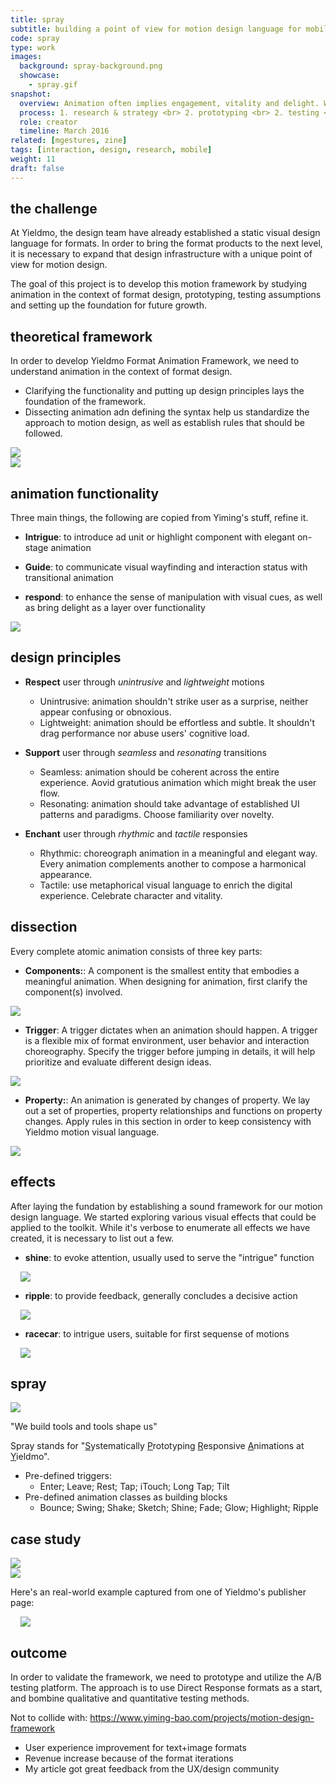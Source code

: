 ```yaml
---
title: spray
subtitle: building a point of view for motion design language for mobile advertising
code: spray
type: work
images:
  background: spray-background.png
  showcase: 
    - spray.gif
snapshot:
  overview: Animation often implies engagement, vitality and delight. When properly applied, animatio ncan enhane user experience and elevate the product quality. 
  process: 1. research & strategy <br> 2. prototyping <br> 2. testing <br> 5. build & iteration <br> 5. implementation
  role: creator
  timeline: March 2016
related: [mgestures, zine]
tags: [interaction, design, research, mobile]
weight: 11
draft: false
---
```


## the challenge

At Yieldmo, the design team have already established a static visual design language for formats. In order to bring the format products to the next level, it is necessary to expand that design infrastructure with a unique point of view for motion design.

The goal of this project is to develop this motion framework by studying animation in the context of format design, prototyping, testing assumptions and setting up the foundation for future growth.

## theoretical framework

In order to develop Yieldmo Format Animation Framework, we need to understand animation in the context of format design.

- Clarifying the functionality and putting up design principles lays the foundation of the framework.
- Dissecting animation adn defining the syntax help us standardize the approach to motion design, as well as establish rules that should be followed.

<div><img src="/work/spray/framework-whiteboard.jpg"></div>
<div><img src="/work/spray/framework-animation.gif"></div>

## animation functionality

Three main things, the following are copied from Yiming's stuff, refine it.

- **Intrigue**: to introduce ad unit or highlight component with elegant on-stage animation

- **Guide**: to communicate visual wayfinding and interaction status with transitional animation

- **respond**: to enhance the sense of manipulation with visual cues, as well as bring delight as a layer over functionality

<div><img src="/work/spray/motion-functionality.gif"></div>


## design principles

- **Respect** user through *unintrusive* and *lightweight* motions
  - Unintrusive: animation shouldn't strike user as a surprise, neither appear confusing or obnoxious.
  - Lightweight: animation should be effortless and subtle. It shouldn't drag performance nor abuse users' cognitive load.

- **Support** user through *seamless* and *resonating* transitions
  - Seamless: animation should be coherent across the entire experience. Aovid gratutious animation which might break the user flow.
  - Resonating: animation should take advantage of established UI patterns and paradigms. Choose familiarity over novelty.

- **Enchant** user through *rhythmic* and *tactile* responsies
  - Rhythmic: choreograph animation in a meaningful and elegant way. Every animation complements another to compose a harmonical appearance.
  - Tactile: use metaphorical visual language to enrich the digital experience. Celebrate character and vitality.


## dissection

Every complete atomic animation consists of three key parts:

- **Components:**: A component is the smallest entity that embodies a meaningful animation. When designing for animation, first clarify the component(s) involved.

<div><img src="/work/spray/dissection-component.gif"></div>

- **Trigger**: A trigger dictates when an animation should happen. A trigger is a flexible mix of format environment, user behavior and interaction choreography. Specify the trigger before jumping in details, it will help prioritize and evaluate different design ideas.

<div><img src="/work/spray/dissection-trigger.gif"></div>

- **Property:**: An animation is generated by changes of property. We lay out a set of properties, property relationships and functions on property changes. Apply rules in this section in order to keep consistency with Yieldmo motion visual language.

<div><img src="/work/spray/dissection-property.gif"></div>



## effects

After laying the fundation by establishing a sound framework for our motion design language. We started exploring various visual effects that could be applied to the toolkit. While it's verbose to enumerate all effects we have created, it is necessary to list out a few.

- **shine**: to evoke attention, usually used to serve the "intrigue" function

<div style="padding: 0 1rem;"><img src="/work/spray/shine.gif"></div>

- **ripple**: to provide feedback, generally concludes a decisive action

<div style="padding: 0 1rem;"><img src="/work/spray/ripple.gif"></div>

- **racecar**: to intrigue users, suitable for first sequense of motions

<div style="padding: 0 1rem;"><img src="/work/spray/racecar.gif"></div>

## spray

<div><img src="/work/spray/illustration.jpg"></div>

"We build tools and tools shape us"

Spray stands for "<u>S</u>ystematically <u>P</u>rototyping <u>R</u>esponsive <u>A</u>nimations at <u>Y</u>ieldmo".

- Pre-defined triggers: 
  - Enter; Leave; Rest; Tap; iTouch; Long Tap; Tilt
- Pre-defined animation classes as building blocks
  - Bounce; Swing; Shake; Sketch; Shine; Fade; Glow; Highlight; Ripple


## case study

<div><img src="/work/spray/postcard-dissection.jpg"></div>
<div><img src="/work/spray/postcard-animation-flow.jpg"></div>

Here's an real-world example captured from one of Yieldmo's publisher page:

<div style="padding: 0 1rem;"><img src="/work/spray/spray-postcard.gif"></div>


## outcome

In order to validate the framework, we need to prototype and utilize the A/B testing platform. The approach is to use Direct Response formats as a start, and bombine qualitative and quantitative testing methods.

Not to collide with: https://www.yiming-bao.com/projects/motion-design-framework

- User experience improvement for text+image formats
- Revenue increase because of the format iterations
- My article got great feedback from the UX/design community